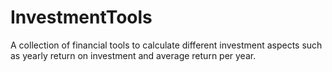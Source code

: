 # InvestmentTools
A collection of financial tools to calculate different investment aspects such as yearly return on investment and average return per year.
